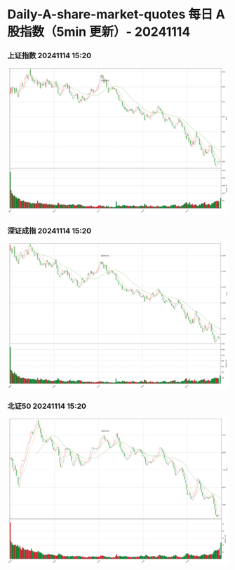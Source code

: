 
# Daily-A-share-market-quotes 每日 A 股指数（5min 更新）- 20241114

### 上证指数 20241114 15:20
![](./fig/2024/11/20241114-sh000001.png)

### 深证成指 20241114 15:20
![](./fig/2024/11/20241114-sz399001.png)

### 北证50 20241114 15:20
![](./fig/2024/11/20241114-bj899050.png)
